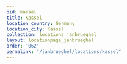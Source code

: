 ```yaml
---
pid: kassel
title: Kassel
location_country: Germany
location_city: Kassel
collection: locations_janbrueghel
layout: locationpage_janbrueghel
order: '062'
permalink: "/janbrueghel/locations/kassel"
---
```

